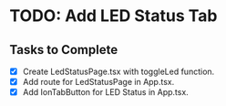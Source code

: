 # TODO: Add LED Status Tab

## Tasks to Complete

- [x] Create LedStatusPage.tsx with toggleLed function.
- [x] Add route for LedStatusPage in App.tsx.
- [x] Add IonTabButton for LED Status in App.tsx.
